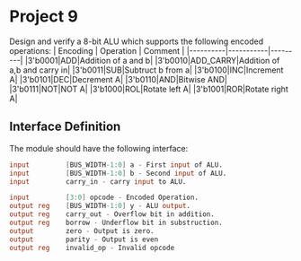 # Project 9
Design and verify a 8-bit ALU which supports the following encoded operations:
| Encoding | Operation | Comment |
|----------|-----------|---------|
|3'b0001|ADD|Addition of a and b|
|3'b0010|ADD_CARRY|Addition of a,b and carry in|
|3'b0011|SUB|Subtruct b from a|
|3'b0100|INC|Increment A|
|3'b0101|DEC|Decrement A|
|3'b0110|AND|Bitwise AND|
|3'b0111|NOT|NOT A|
|3'b1000|ROL|Rotate left A|
|3'b1001|ROR|Rotate right A|

## Interface Definition
The module should have the following interface:

```verilog
input         [BUS_WIDTH-1:0] a - First input of ALU.
input         [BUS_WIDTH-1:0] b - Second input of ALU.
input         carry_in - carry input to ALU.

input         [3:0] opcode - Encoded Operation. 
output reg    [BUS_WIDTH-1:0] y - ALU output.
output reg    carry_out - Overflow bit in addition.
output reg    borrow - Underflow bit in substruction.
output        zero - Output is zero.
output        parity - Output is even
output reg    invalid_op - Invalid opcode
```
